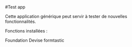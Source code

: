 #Test app

Cette application générique peut servir à tester de nouvelles fonctionnalités.

Fonctions installées : 

Foundation
Devise
formtastic
